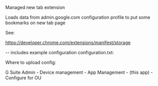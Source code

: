 Managed new tab extension

Loads data from admin.google.com configuration profile to put some bookmarks on new tab page

See:

https://developer.chrome.com/extensions/manifest/storage

--
includes example configuration configuration.txt:

Where to upload config:

G Suite Admin - Device management - App Management - (this app) - Configure for OU